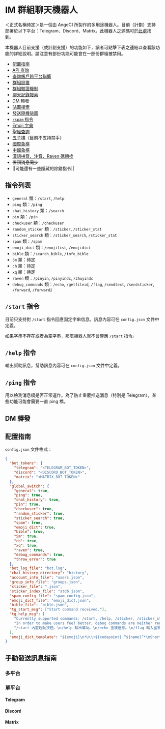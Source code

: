 # IM 群組聊天機器人
＜正式名稱待定＞是一個由 AngeCI 所製作的多用途機器人。目前（計劃）支持部署於以下平台：Telegram、Discord、Matrix。此機器人之源碼可於[此處](https://github.com/AngeCI/im-bot)找到。

本機器人目前支援（或計劃支援）的功能如下，讀者可點擊下表之連結以查看該功能的詳細說明。請注意有部份功能可能會在一部份群組被禁用。

- [配置指南](installation.md)
- [API 查詢](api.md)
- [查詢帳戶跨平台聯繫](account.md)
- [群組設置](group_settings.md)
- [群組驗證機制](group_auth.md)
- [聊天記錄搜索](chat_history.md)
- [DM 轉發](#dm-轉發)
- [貼圖搜索](sticker_seacrh.md)
- [發送隨機貼圖](random_sticker.md)
- [`/spam` 指令](spam.md)
- [Emoji 字典](emoji_dict.md)
- [聖經查詢](bible.md)
- [五子棋](gomoku.md)（目前不支持禁手）
- [國際象棋](chess.md)
- [中國象棋](chinese_chess.md)
- [漢語拼音、注音、Raven 碼轉換](raven.md)
- ~~置頂消息同步~~
- ||可能還有一些隱藏的除錯指令||

## 指令列表
- `general` 類：`/start`, `/help`
- `ping` 類：`/ping`
- `chat_history` 類：`/search`
- `pin` 類：`/pin`
- `checkuser` 類：`/checkuser`
- `random_sticker` 類：`/sticker`, `/sticker_stat`
- `sticker_search` 類：`/sticker_search`, `/sticker_stat`
- `spam` 類：`/spam`
- `emoji_dict` 類：`/emojilist`, `/emojidict`
- `bible` 類：`/search_bible`, `/info_bible`
- `5m` 類：待定<!-- `/create5m`, `/join5m`, `next5m`, `/pass5m`, `/undo5m`, `/resend5m`, `/hurry_up5m`, `/abandon5m` -->
- `ch` 類：待定<!-- `/createch`, `/joinch`, `nextch`, `/passch`, `/undoch`, `/resendch`, `/hurry_upch`, `/abandonch` -->
- `xq` 類：待定<!-- `/createxq`, `/joinxq`, `nextxq`, `/passxq`, `/undoxq`, `/resendxq`, `/hurry_upxq`, `/abandonxq` -->
- `raven` 類：`/pinyin`, `/pinyindc`, `/zhuyindc`
- `debug_commands` 類：`/echo`, `/getfileid`, `/flag`, `/sendtext`, `/sendsticker`, `/forward`, `/forward2`

## `/start` 指令
目前只支持對 `/start` 指令回應固定字串信息。訊息內容可在 `config.json` 文件中定義。

如果字串不存在或者為空字串，那麼機器人就不會響應 `/start` 指令。

## `/help` 指令
輸出幫助訊息，幫助訊息內容可在 `config.json` 文件中定義。

## `/ping` 指令
用以檢測消息橋是否正常運作。為了防止重覆推送消息（特別是 Telegram），某些功能可能會需要一直 ping 橋。

## DM 轉發

## 配置指南
`config.json` 文件格式：

```json
{
  "bot_tokens": {
    "telegram": "<TELEGRAM_BOT_TOKEN>",
    "discord": "<DISCORD_BOT_TOKEN>",
    "matrix": "<MATRIX_BOT_TOKEN>"
  },
  "global_switch": {
    "general": true,
    "ping": true,
    "chat_history": true,
    "pin": true,
    "checkuser": true,
    "random_sticker": true,
    "sticker_search": true,
    "spam": true,
    "emoji_dict": true,
    "bible": true,
    "5m": true,
    "ch": true,
    "xq": true,
    "raven": true,
    "debug_commands": true,
    "throw_error": true
  },
  "bot_log_file": "bot.log",
  "chat_history_directory": "history",
  "account_info_file": "users.json",
  "group_info_file": "groups.json",
  "sticker_file": ".json",
  "sticker_index_file": "stdb.json",
  "spam_config_file": "spam_config.json",
  "emoji_dict_file": "emoji_dict.json",
  "bible_file": "bible.json",
  "tg_start_msg": ["Start command received."],
  "tg_help_msg": [
    "Currently supported commands: /start, /help, /sticker, /sticker_stat, /getfileid",
    "In order to make users feel better, debug commands are neither registered on Telegram nor show here.",
    "/start 內置起動按鈕。\n/help 輸出幫助。\n/echo 重複信息。\n/flag 輸入國家地區代碼，輸出旗幟，稍後將實作自動修正功能。\n/sendtext 發送文字信息，目前只支持純文字。\n/sendsticker 發送貼圖。 \n/forward 轉發信息。\n/forward2 轉發信息，命令格式跟 forward 有點不同。\n/pinyin 輸出漢語拼音，注意多音字可能無法正確判斷。\n/pinyindc 拼音解碼。（使用本機器人取得編碼）\n/zhuyindc 注音輸入法解碼。\n本機器人有隱藏指令，請慎用。\n"
  ],
  "emoji_dict_template": "${emoji}\n*U\\+${codepoint} “${name}”*\nShortcode: ${shortcode}\n\n${description}"
}
```

## 手動發送訊息指南
### 多平台

### 單平台
#### Telegram
#### Discord
#### Matrix
